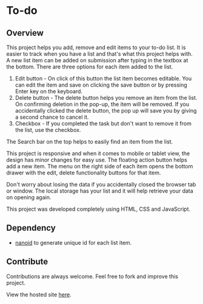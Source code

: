 # To-do

## Overview
This project helps you add, remove and edit items to your to-do list. It is easier to track when you have a list and that's what this project helps with.
A new list item can be added on submission after typing in the textbox at the bottom. There are three options for each item added to the list.
1) Edit button - On click of this button the list item becomes editable. You can edit the item and save on clicking the save button or by pressing Enter key on the keyboard.
2) Delete button - The delete button helps you remove an item from the list. On confirming deletion in the pop-up, the item will be removed. If you accidentally clicked the delete button, the pop up will save you by giving a second chance to cancel it.
3) Checkbox - If you completed the task but don't want to remove it from the list, use the checkbox.

The Search bar on the top helps to easily find an item from the list.

This project is responsive and when it comes to mobile or tablet view, the design has minor changes for easy use. The floating action button helps add a new item. The menu on the right side of each item opens the bottom drawer with the edit, delete functionality buttons for that item.

Don't worry about losing the data if you accidentally closed the browser tab or window. The local storage has your list and it will help retrieve your data on opening again.

This project was developed completely using HTML, CSS and JavaScript.

## Dependency
- [nanoid](https://github.com/ai/nanoid) to generate unique id for each list item.

## Contribute
Contributions are always welcome. Feel free to fork and improve this project.

View the hosted site [here](https://liyatheresa.github.io/To-do/).
